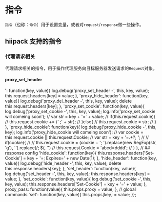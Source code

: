 # 指令

`指令`（也称：`命令`）用于设置变量，或者对`request`/`response`做一些操作。

## hiipack 支持的指令


### 代理请求相关

代理请求相关的指令，用于操作代理服务向目标服务器发送请求的`Request`对象。
#### proxy_set_header
': function(key, value){ log.debug('proxy_set_header -', this, key, value); this.request.headers[key] = value; }, 'proxy_hide_header': function(key, value){ log.debug('proxy_del_header -', this, key, value); delete this.request.headers[key]; }, 'proxy_set_cookie': function(key, value){ log.debug('proxy_set_cookie -', this, key, value); log.info('proxy_set_cookie will comeing soon'); // var str = key + '=' + value; // if(this.request.cookie){ // this.request.cookie += (' ;' + str); // }else{ // this.request.cookie = str; // } }, 'proxy_hide_cookie': function(key){ log.debug('proxy_hide_cookie -', this, key); log.info('proxy_hide_cookie will comeing soon'); // var cookie = this.request.cookie || this.request.Cookie; // var str = key + '=.+?; '; // // if(cookie){ // // this.request.cookie = (cookie + '; ').replace(new RegExp(str, 'g'), '').replace(/; $/, '') // this.request.Cookie = 'abcd=dddd'; // } }, // ## response config 'hide_cookie': function(key){ this.response.headers['Set-Cookie'] = key + '=; Expires=' + new Date(1); }, 'hide_header': function(key, value){ log.debug('hide_header -', this, key, value); delete this.response.headers[key]; }, 'set_header': function(key, value){ log.debug('set_header -', this, key, value); this.response.headers[key] = value; }, 'set_cookie': function(key, value){ log.debug('set_cookie -', this, key, value); this.response.headers['Set-Cookie'] = key + '=' + value; }, proxy_pass: function(value){ this.props.proxy = value; }, // global commands 'set': function(key, value){ this.props[key] = value; }};
